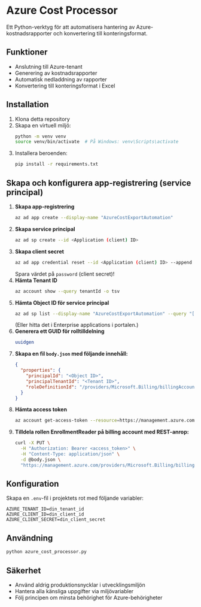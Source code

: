 # Azure Cost Processor

Ett Python-verktyg för att automatisera hantering av Azure-kostnadsrapporter och konvertering till konteringsformat.

## Funktioner

- Anslutning till Azure-tenant
- Generering av kostnadsrapporter
- Automatisk nedladdning av rapporter
- Konvertering till konteringsformat i Excel

## Installation

1. Klona detta repository
2. Skapa en virtuell miljö:
   ```bash
   python -m venv venv
   source venv/bin/activate  # På Windows: venv\Scripts\activate
   ```
3. Installera beroenden:
   ```bash
   pip install -r requirements.txt
   ```

## Skapa och konfigurera app-registrering (service principal)

1. **Skapa app-registrering**
   ```sh
   az ad app create --display-name "AzureCostExportAutomation"
   ```
2. **Skapa service principal**
   ```sh
   az ad sp create --id <Application (client) ID>
   ```
3. **Skapa client secret**
   ```sh
   az ad app credential reset --id <Application (client) ID> --append --display-name "CostExportSecret"
   ```
   Spara värdet på `password` (client secret)!
4. **Hämta Tenant ID**
   ```sh
   az account show --query tenantId -o tsv
   ```
5. **Hämta Object ID för service principal**
   ```sh
   az ad sp list --display-name "AzureCostExportAutomation" --query "[0].objectId" -o tsv
   ```
   (Eller hitta det i Enterprise applications i portalen.)
6. **Generera ett GUID för rolltilldelning**
   ```sh
   uuidgen
   ```
7. **Skapa en fil `body.json` med följande innehåll:**
   ```json
   {
     "properties": {
       "principalId": "<Object ID>",
       "principalTenantId": "<Tenant ID>",
       "roleDefinitionId": "/providers/Microsoft.Billing/billingAccounts/<BillingAccountId>/billingRoleDefinitions/24f8edb6-1668-4659-b5e2-40bb5f3a7d7e"
     }
   }
   ```
8. **Hämta access token**
   ```sh
   az account get-access-token --resource=https://management.azure.com --query accessToken -o tsv
   ```
9. **Tilldela rollen EnrollmentReader på billing account med REST-anrop:**
   ```sh
   curl -X PUT \
     -H "Authorization: Bearer <access_token>" \
     -H "Content-Type: application/json" \
     -d @body.json \
     "https://management.azure.com/providers/Microsoft.Billing/billingAccounts/<BillingAccountId>/billingRoleAssignments/<GUID>?api-version=2024-04-01"
   ```

## Konfiguration

Skapa en `.env`-fil i projektets rot med följande variabler:
```
AZURE_TENANT_ID=din_tenant_id
AZURE_CLIENT_ID=din_client_id
AZURE_CLIENT_SECRET=din_client_secret
```

## Användning

```python
python azure_cost_processor.py
```

## Säkerhet

- Använd aldrig produktionsnycklar i utvecklingsmiljön
- Hantera alla känsliga uppgifter via miljövariabler
- Följ principen om minsta behörighet för Azure-behörigheter 